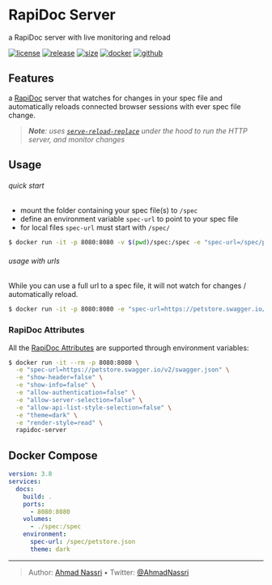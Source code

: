 # RapiDoc Server

a RapiDoc server with live monitoring and reload

[![license][license-img]][license-url]
[![release][release-img]][release-url]
[![size][size-img]][size-url]
[![docker][docker-img]][docker-url]
[![github][github-img]][github-url]

## Features

a [RapiDoc][] server that watches for changes in your spec file and automatically reloads connected browser sessions with ever spec file change.

> ***Note**: uses [`serve-reload-replace`][] under the hood to run the HTTP server, and monitor changes*

## Usage

###### quick start

-   mount the folder containing your spec file(s) to `/spec`
-   define an environment variable `spec-url` to point to your spec file
-   for local files `spec-url` must start with `/spec/`

``` bash
$ docker run -it -p 8080:8080 -v $(pwd)/spec:/spec -e "spec-url=/spec/path/to/petstore.json" rapidoc-server
```

###### usage with urls

While you can use a full url to a spec file, it will not watch for changes / automatically reload.

``` bash
$ docker run -it -p 8080:8080 -e "spec-url=https://petstore.swagger.io/v2/swagger.json" rapidoc-server
```

### RapiDoc Attributes

All the [RapiDoc Attributes][] are supported through environment variables:

``` bash
$ docker run -it --rm -p 8080:8080 \
  -e "spec-url=https://petstore.swagger.io/v2/swagger.json" \
  -e "show-header=false" \
  -e "show-info=false" \
  -e "allow-authentication=false" \
  -e "allow-server-selection=false" \
  -e "allow-api-list-style-selection=false" \
  -e "theme=dark" \
  -e "render-style=read" \
  rapidoc-server
```

## Docker Compose

``` yaml
version: 3.8
services:
  docs:
    build: .
    ports:
      - 8080:8080
    volumes:
      - ./spec:/spec
    environment:
      spec-url: /spec/petstore.json
      theme: dark
```

  [RapiDoc]: https://github.com/mrin9/RapiDoc
  [`serve-reload-replace`]: https://github.com/ahmadnassri/node-serve-reload-replace
  [RapiDoc Attributes]: https://mrin9.github.io/RapiDoc/api.html

----
> Author: [Ahmad Nassri](https://www.ahmadnassri.com/) &bull;
> Twitter: [@AhmadNassri](https://twitter.com/AhmadNassri)

[license-url]: LICENSE
[license-img]: https://badgen.net/github/license/ahmadnassri/docker-rapidoc-server

[release-url]: https://github.com/ahmadnassri/docker-rapidoc-server/releases
[release-img]: https://badgen.net/github/release/ahmadnassri/docker-rapidoc-server

[size-url]: https://hub.docker.com/r/ahmadnassri/rapidoc-server
[size-img]: https://badgen.net/docker/size/ahmadnassri/rapidoc-server

[docker-url]: https://hub.docker.com/r/ahmadnassri/rapidoc-server
[docker-img]: https://badgen.net/badge/icon/docker%20hub?icon=docker&label

[github-url]: https://github.com/users/ahmadnassri/packages/container/package/rapidoc-server
[github-img]: https://badgen.net/badge/icon/github%20registry?icon=github&label
